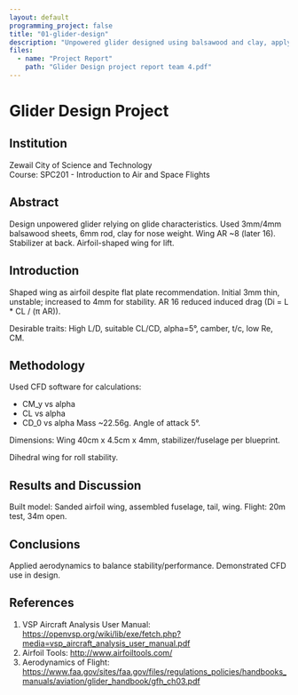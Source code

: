 ```yaml
---
layout: default
programming_project: false
title: "01-glider-design"
description: "Unpowered glider designed using balsawood and clay, applying aerodynamics from SPC201 course. Achieved 20m in test, 34m in open area.  "
files:
  - name: "Project Report"
    path: "Glider Design project report team 4.pdf"
---
```

# Glider Design Project

## Institution
Zewail City of Science and Technology  
Course: SPC201 - Introduction to Air and Space Flights

## Abstract
Design unpowered glider relying on glide characteristics. Used 3mm/4mm balsawood sheets, 6mm rod, clay for nose weight. Wing AR ~8 (later 16). Stabilizer at back. Airfoil-shaped wing for lift.

## Introduction
Shaped wing as airfoil despite flat plate recommendation. Initial 3mm thin, unstable; increased to 4mm for stability. AR 16 reduced induced drag (Di = L * CL / (π AR)).

Desirable traits: High L/D, suitable CL/CD, alpha=5°, camber, t/c, low Re, CM.

## Methodology
Used CFD software for calculations:
- CM_y vs alpha
- CL vs alpha
- CD_0 vs alpha
Mass ~22.56g. Angle of attack 5°.

Dimensions: Wing 40cm x 4.5cm x 4mm, stabilizer/fuselage per blueprint.

Dihedral wing for roll stability.

## Results and Discussion
Built model: Sanded airfoil wing, assembled fuselage, tail, wing. Flight: 20m test, 34m open.

## Conclusions
Applied aerodynamics to balance stability/performance. Demonstrated CFD use in design.

## References
1. VSP Aircraft Analysis User Manual: https://openvsp.org/wiki/lib/exe/fetch.php?media=vsp_aircraft_analysis_user_manual.pdf
2. Airfoil Tools: http://www.airfoiltools.com/
3. Aerodynamics of Flight: https://www.faa.gov/sites/faa.gov/files/regulations_policies/handbooks_manuals/aviation/glider_handbook/gfh_ch03.pdf


